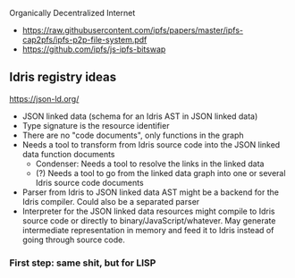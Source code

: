 Organically Decentralized Internet

- https://raw.githubusercontent.com/ipfs/papers/master/ipfs-cap2pfs/ipfs-p2p-file-system.pdf
- https://github.com/ipfs/js-ipfs-bitswap

## Idris registry ideas

https://json-ld.org/

- JSON linked data (schema for an Idris AST in JSON linked data)
- Type signature is the resource identifier
- There are no "code documents", only functions in the graph
- Needs a tool to transform from Idris source code into the JSON linked data function documents
  - Condenser: Needs a tool to resolve the links in the linked data
  - (?) Needs a tool to go from the linked data graph into one or several Idris source code documents
- Parser from Idris to JSON linked data AST might be a backend for the Idris compiler. Could also be a separated parser
- Interpreter for the JSON linked data resources might compile to Idris source code or directly to binary/JavaScript/whatever. May generate intermediate representation in memory and feed it to Idris instead of going through source code.

### First step: same shit, but for LISP
